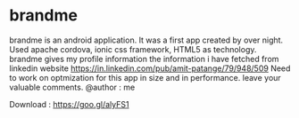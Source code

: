 # brandme 
brandme is an android application. It was a first app created by over night. Used apache cordova, ionic css framework, HTML5 as technology.
brandme gives my profile information the information i have fetched from linkedin website https://in.linkedin.com/pub/amit-patange/79/948/509
Need to work on optmization for this app in size and in performance.
leave your valuable comments. 
@author : me


Download : https://goo.gl/alyFS1
